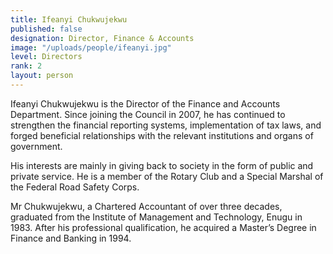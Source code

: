```yaml
---
title: Ifeanyi Chukwujekwu
published: false
designation: Director, Finance & Accounts
image: "/uploads/people/ifeanyi.jpg"
level: Directors
rank: 2
layout: person
---
```


Ifeanyi Chukwujekwu is the Director of the Finance and Accounts Department. Since joining the Council in 2007, he has continued to strengthen the financial reporting systems, implementation of tax laws, and forged beneficial relationships with the relevant institutions and organs of government.

His interests are mainly in giving back to society in the form of public and private service. He is a member of the Rotary Club and a Special Marshal of the Federal Road Safety Corps.

Mr Chukwujekwu, a Chartered Accountant of over three decades, graduated from the Institute of Management and Technology, Enugu in 1983. After his professional qualification, he acquired a Master’s Degree in Finance and Banking in 1994.